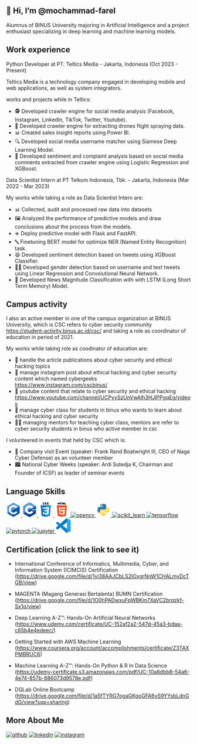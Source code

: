 ## 👋 Hi, I’m @mochammad-farel

Alumnus of BINUS University majoring in Artificial Intelligence and a project enthusiast specializing in deep learning and machine learning models. 

## Work experience

Python Developer at PT. Teltics Media - Jakarta, Indonesia (Oct 2023 - Present)

Teltics Media is a technology company engaged in developing mobile and web applications, as well as system integrators.

works and projects while in Teltics:
  - 🕵️ Developed crawler engine for social media analysis (Facebook, Instagram, LinkedIn, TikTok, Twitter, Youtube).
  - 🚁 Developed crawler engine for extracting drones flight spraying data.
  - 📊 Created sales insight reports using Power BI.
  - 🔍 Developed social media username matcher using Siamese Deep Learning Model.
  - 💬 Developed sentiment and complaint analysis based on social media comments extracted from crawler engine using Logistic Regression and XGBoost.



Data Scientist Intern at PT Telkom Indonesia, Tbk. - Jakarta, Indonesia (Mar 2022 - Mar 2023) 

My works while taking a role as Data Scientist Intern are: 
- 📊 Collected, audit and processed raw data into datasets
- 🖼️ Analyzed the performance of predictive models and draw conclusions about the process from the models.
- ✈️ Deploy predictive model with Flask and FastAPI.
- 🔤 Finetuning BERT model for optimize NER (Named Entity Recognition) task.
- 😆 Developed sentiment detection based on tweets using XGBoost Classifier.
- 👨‍🦱  Developed gender detection based on username and text tweets using Linear Regression and Convolutional Neural Network.
- 📰 Developed News Magnitude Classification with with LSTM (Long Short Term Memory) Model.


## Campus activity
I also an active member in one of the campus organization at BINUS University, which is CSC refers to cyber security community https://student-activity.binus.ac.id/csc/ and taking a role as coordinator of education in period of 2021.

My works while taking role as coodinator of education are:
- 🏹 handle the article publications about cyber security and ethical hacking topics
- 📱 manage instagram post about ethical hacking and cyber security content which named cybergeeks https://www.instagram.com/cscbinus/
- 🎥 youtube content that relate to cyber security and ethical hacking https://www.youtube.com/channel/UCPyySzUnVwAlh3HJlPPgqEg/videos
- 🧩 manage cyber class for students in binus who wants to learn about ethical hacking and cyber security
- 👩‍💻 managing mentors for teaching cyber class, mentors are refer to cyber security students in binus who active member in csc

I volunteered in events that held by CSC which is:
- 🧿 Company visit Event (speaker: Frank Rand Boatwright III, CEO of Naga Cyber Defense) as an volunteer member
- 🏙 National Cyber Weeks (speaker: Ardi Sutedja K, Chairman and Founder of ICSF) as leader of seminar events



## Language Skills
<p align="left"> 
  <a href="https://www.cprogramming.com/" target="_blank">
    <img src="https://raw.githubusercontent.com/devicons/devicon/master/icons/c/c-original.svg" alt="c" width="40" height="40"/>
  </a> 
  <a href="https://www.w3schools.com/cpp/" target="_blank">
    <img src="https://raw.githubusercontent.com/devicons/devicon/master/icons/cplusplus/cplusplus-original.svg" alt="cplusplus" width="40" height="40"/>
  </a> 
  <a href="https://www.w3schools.com/css/" target="_blank">
    <img src="https://raw.githubusercontent.com/devicons/devicon/master/icons/css3/css3-original-wordmark.svg" alt="css3" width="40" height="40"/>
  </a> 
  <a href="https://www.w3.org/html/" target="_blank">
    <img src="https://raw.githubusercontent.com/devicons/devicon/master/icons/html5/html5-original-wordmark.svg" alt="html5" width="40" height="40"/>
  </a> 
  <a href="https://opencv.org/" target="_blank">
    <img src="https://www.vectorlogo.zone/logos/opencv/opencv-icon.svg" alt="opencv" width="40" height="40"/>
  </a> 
  <a href="https://www.python.org" target="_blank">
    <img src="https://raw.githubusercontent.com/devicons/devicon/master/icons/python/python-original.svg" alt="python" width="40" height="40"/>
  </a> 
  <a href="https://scikit-learn.org/" target="_blank">
    <img src="https://upload.wikimedia.org/wikipedia/commons/0/05/Scikit_learn_logo_small.svg" alt="scikit_learn" width="40" height="40"/>
  </a> 
  <a href="https://www.tensorflow.org" target="_blank">
    <img src="https://www.vectorlogo.zone/logos/tensorflow/tensorflow-icon.svg" alt="tensorflow" width="40" height="40"/>
  </a> 
  <a href="https://pytorch.org/" target="_blank">
    <img src="https://upload.wikimedia.org/wikipedia/commons/1/10/PyTorch_logo_icon.svg" alt="pytorch" width="40" height="40"/>
  </a> 
  <a href="https://jupyter.org/" target="_blank">
    <img src="https://upload.wikimedia.org/wikipedia/commons/3/38/Jupyter_logo.svg" alt="jupyter" width="40" height="40"/>
  </a> 
  <a href="https://code.visualstudio.com/" target="_blank">
    <img src="https://raw.githubusercontent.com/devicons/devicon/master/icons/vscode/vscode-original.svg" alt="vscode" width="40" height="40"/>
  </a> 
</p>


## Certification (click the link to see it)
- International Conference of Informatics, Multimedia, Cyber, and Information System (ICIMCIS) Certification  (https://drive.google.com/file/d/1vi38AAJCbLS2lOxgrNnW1CHALmyDcTGB/view)

- MAGENTA (Magang Generasi Bertalenta) BUMN Certification (https://drive.google.com/file/d/1O0hPADwxuFpWBKm7XaVC2brqzkf-Sx1q/view)
  
- Deep Learning A-Z™: Hands-On Artificial Neural Networks (https://www.udemy.com/certificate/UC-152af2a2-547d-45a3-bdaa-c65b4e4edeec/) 

- Getting Started with AWS Machine Learning (https://www.coursera.org/account/accomplishments/certificate/Z3TAXPMBRUC6)

- Machine Learning A-Z™: Hands-On Python & R In Data Science (https://udemy-certificate.s3.amazonaws.com/pdf/UC-10a6dbb8-54a6-4e74-857b-886073d9578e.pdf)

- DQLab Online Bootcamp (https://drive.google.com/file/d/1a5fTYRG7ogaGKgoGFA6yS9YYsbLdnGdG/view?usp=sharing)

## More About Me
[<img src='https://cdn.jsdelivr.net/npm/simple-icons@3.0.1/icons/github.svg' alt='github' height='40'>](https://github.com/https://github.com/mochammad-farel)  [<img src='https://cdn.jsdelivr.net/npm/simple-icons@3.0.1/icons/linkedin.svg' alt='linkedin' height='40'>](https://www.linkedin.com/in/https://www.linkedin.com/in/mochammad-farel-94810b1b5//)  [<img src='https://cdn.jsdelivr.net/npm/simple-icons@3.0.1/icons/instagram.svg' alt='instagram' height='40'>](https://www.instagram.com/https://www.instagram.com/mochammadfarel//)

<!---
mochammad-farel/mochammad-farel is a ✨ special ✨ repository because its `README.md` (this file) appears on your GitHub profile.
You can click the Preview link to take a look at your changes.
--->
